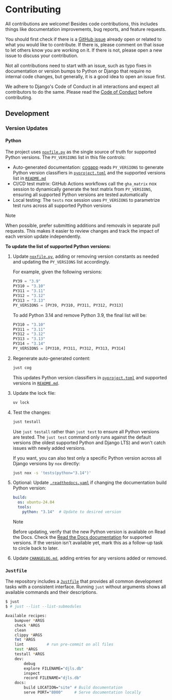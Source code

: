 # Contributing

All contributions are welcome! Besides code contributions, this includes things like documentation improvements, bug reports, and feature requests.

You should first check if there is a [GitHub issue](https://github.com/joshuadavidthomas/django-language-server/issues) already open or related to what you would like to contribute. If there is, please comment on that issue to let others know you are working on it. If there is not, please open a new issue to discuss your contribution.

Not all contributions need to start with an issue, such as typo fixes in documentation or version bumps to Python or Django that require no internal code changes, but generally, it is a good idea to open an issue first.

We adhere to Django's Code of Conduct in all interactions and expect all contributors to do the same. Please read the [Code of Conduct](https://www.djangoproject.com/conduct/) before contributing.

## Development

### Version Updates

#### Python

The project uses [`noxfile.py`](noxfile.py) as the single source of truth for supported Python versions. The `PY_VERSIONS` list in this file controls:

- Auto-generated documentation: [cogapp](https://nedbatchelder.com/code/cog/) reads `PY_VERSIONS` to generate Python version classifiers in [`pyproject.toml`](pyproject.toml) and the supported versions list in [`README.md`](README.md)
- CI/CD test matrix: GitHub Actions workflows call the `gha_matrix` nox session to dynamically generate the test matrix from `PY_VERSIONS`, ensuring all supported Python versions are tested automatically
- Local testing: The `tests` nox session uses `PY_VERSIONS` to parametrize test runs across all supported Python versions

> [!NOTE]
> When possible, prefer submitting additions and removals in separate pull requests. This makes it easier to review changes and track the impact of each version update independently.

**To update the list of supported Python versions:**

1. Update [`noxfile.py`](noxfile.py), adding or removing version constants as needed and updating the `PY_VERSIONS` list accordingly.

   For example, given the following versions:

   ```python
   PY39 = "3.9"
   PY310 = "3.10"
   PY311 = "3.11"
   PY312 = "3.12"
   PY313 = "3.13"
   PY_VERSIONS = [PY39, PY310, PY311, PY312, PY313]
   ```

   To add Python 3.14 and remove Python 3.9, the final list will be:

   ```python
   PY310 = "3.10"
   PY311 = "3.11"
   PY312 = "3.12"
   PY313 = "3.13"
   PY314 = "3.14"
   PY_VERSIONS = [PY310, PY311, PY312, PY313, PY314]
   ```

2. Regenerate auto-generated content:

   ```bash
   just cog
   ```

   This updates Python version classifiers in [`pyproject.toml`](pyproject.toml) and supported versions in [`README.md`](README.md).

3. Update the lock file:

   ```bash
   uv lock
   ```

4. Test the changes:

   ```bash
   just testall
   ```

   Use `just testall` rather than `just test` to ensure all Python versions are tested. The `just test` command only runs against the default versions (the oldest supported Python and Django LTS) and won't catch issues with newly added versions.

   If you want, you can also test only a specific Python version across all Django versions by `nox` directly:

   ```bash
   just nox -s 'tests(python="3.14")'
   ```

5. Optional: Update [`.readthedocs.yaml`](.readthedocs.yaml) if changing the documentation build Python version:

   ```yaml
   build:
     os: ubuntu-24.04
     tools:
       python: "3.14"  # Update to desired version
   ```

   > [!NOTE]
   > Before updating, verify that the new Python version is available on Read the Docs. Check the [Read the Docs documentation](https://docs.readthedocs.io/en/stable/config-file/v2.html#build-tools-python) for supported versions. If the version isn't available yet, mark this as a follow-up task to circle back to later.

6. Update [`CHANGELOG.md`](CHANGELOG.md), adding entries for any versions added or removed.

### `Justfile`

The repository includes a [`Justfile`](./Justfile) that provides all common development tasks with a consistent interface. Running `just` without arguments shows all available commands and their descriptions.

<!-- [[[cog
import subprocess
import cog

output_raw = subprocess.run(["just", "--list", "--list-submodules"], stdout=subprocess.PIPE)
output_list = output_raw.stdout.decode("utf-8").split("\n")

cog.outl("""\
```bash
$ just
$ # just --list --list-submodules
""")

for i, line in enumerate(output_list):
    if not line:
        continue
    cog.out(line)
    if i < len(output_list):
        cog.out("\n")

cog.out("```")
]]] -->
```bash
$ just
$ # just --list --list-submodules

Available recipes:
    bumpver *ARGS
    check *ARGS
    clean
    clippy *ARGS
    fmt *ARGS
    lint          # run pre-commit on all files
    test *ARGS
    testall *ARGS
    dev:
        debug
        explore FILENAME="djls.db"
        inspect
        record FILENAME="djls.db"
    docs:
        build LOCATION="site" # Build documentation
        serve PORT="8000"     # Serve documentation locally
```
<!-- [[[end]]] -->
